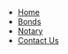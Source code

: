 <p class="colorbar">&nbsp;</p>

* [Home](/ "home")
* [Bonds](/bonds/ "Bonds")
* [Notary](/notary/ "Notary Supplies")
* [Contact Us](/contact/ "Contact Us")

<p class="colorbar">&nbsp;</p>